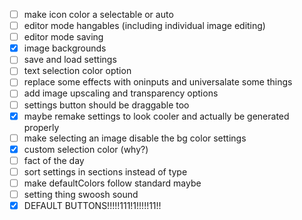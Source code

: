 - [ ] make icon color a selectable or auto
- [ ] editor mode hangables (including individual image editing)
- [ ] editor mode saving
- [x] image backgrounds
- [ ] save and load settings
- [ ] text selection color option
- [ ] replace some effects with oninputs and universalate some things
- [ ] add image upscaling and transparency options
- [ ] settings button should be draggable too
- [x] maybe remake settings to look cooler and actually be generated properly
- [ ] make selecting an image disable the bg color settings
- [x] custom selection color (why?)
- [ ] fact of the day
- [ ] sort settings in sections instead of type
- [ ] make defaultColors follow standard maybe
- [ ] setting thing swoosh sound
- [x] DEFAULT BUTTONS!!!!!111!1!!!!!11!!